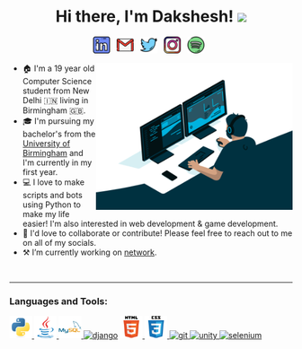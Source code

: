 <div align="center">
   <h1>Hi there, I'm Dakshesh! <img src="https://media.giphy.com/media/hvRJCLFzcasrR4ia7z/giphy.gif" width="25px"> </h1>
</div>


<p align='center'>
<a href="https://www.linkedin.com/in/dakshesh-pandey/"><img height="30" src="https://github.com/dcsp3/dcsp3/blob/main/src/linkedin.png"></a>&nbsp;&nbsp;
<a href="mailto:daksheshpandey@gmail.com"><img height="30" src="https://github.com/dcsp3/dcsp3/blob/main/src/gmail.png"></a>&nbsp;&nbsp;
<a href="https://www.twitter.com/daksheeesh"><img height="30" src="https://github.com/dcsp3/dcsp3/blob/main/src/twitter.png"></a>&nbsp;&nbsp;
<a href="https://www.instagram.com/pandeyy13"><img height="30" src="https://github.com/dcsp3/dcsp3/blob/main/src/instagram.png"></a>&nbsp;&nbsp;
<a href="https://open.spotify.com/user/hjylvuncymq3sd4era98ywamy"><img height="30" src="https://github.com/dcsp3/dcsp3/blob/main/src/spotify.png"></a>&nbsp;&nbsp;
</p>

<img src="https://github.com/dcsp3/dcsp3/blob/main/src/code.gif" alt="coder gif" align="right" width="350" height="auto" />

- 🏠 I'm a 19 year old Computer Science student from New Delhi 🇮🇳 living in Birmingham 🇬🇧. <br>
- 🎓 I'm pursuing my bachelor's from the [University of Birmingham](https://www.birmingham.ac.uk) and I'm currently in my first year. <br>
- 💻 I love to make scripts and bots using Python to make my life easier! I'm also interested in web development & game development. 
- 💬 I'd love to collaborate or contribute! Please feel free to reach out to me on all of my socials.
- ⚒️ I’m currently working on [network](https://github.com/dcsp3/network).

<br>
<hr>

<h3 align="left">Languages and Tools:</h3>
<p align="left">
<a href="https://www.python.org" target="_blank" rel="noreferrer"> <img src="https://raw.githubusercontent.com/devicons/devicon/master/icons/python/python-original.svg" alt="python" width="40" height="40"/> </a> 
<a href="https://www.java.com" target="_blank" rel="noreferrer"> <img src="https://raw.githubusercontent.com/devicons/devicon/master/icons/java/java-original.svg" alt="java" width="40" height="40"/> </a>
<a href="https://www.mysql.com/" target="_blank" rel="noreferrer"> <img src="https://raw.githubusercontent.com/devicons/devicon/master/icons/mysql/mysql-original-wordmark.svg" alt="mysql" width="40" height="40"/> </a>
<a href="https://www.djangoproject.com/" target="_blank" rel="noreferrer"> <img src="https://cdn.worldvectorlogo.com/logos/django.svg" alt="django" width="40" height="40"/></a> 
<a href="https://www.w3.org/html/" target="_blank" rel="noreferrer"> <img src="https://raw.githubusercontent.com/devicons/devicon/master/icons/html5/html5-original-wordmark.svg" alt="html5" width="40" height="40"/> </a> 
<a href="https://www.w3schools.com/css/" target="_blank" rel="noreferrer"> <img src="https://raw.githubusercontent.com/devicons/devicon/master/icons/css3/css3-original-wordmark.svg" alt="css3" width="40" height="40"/> </a> 
<a href="https://git-scm.com/" target="_blank" rel="noreferrer"> <img src="https://www.vectorlogo.zone/logos/git-scm/git-scm-icon.svg" alt="git" width="40" height="40"/> </a> 
<a href="https://unity.com/" target="_blank" rel="noreferrer"> <img src="https://www.vectorlogo.zone/logos/unity3d/unity3d-icon.svg" alt="unity" width="40" height="40"/> </a> 
<a href="https://www.selenium.dev" target="_blank" rel="noreferrer"> <img src="https://raw.githubusercontent.com/detain/svg-logos/780f25886640cef088af994181646db2f6b1a3f8/svg/selenium-logo.svg" alt="selenium" width="40" height="40"/> </a>
</p>

